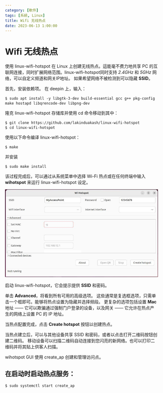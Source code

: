 ```yaml
---
category: [軟件]
tags: [系統, Linux]
title: Wifi 无线热点 
date: 2023-06-13 1:00:00
---
```



# Wifi 无线热点

使用 linux-wifi-hotspot 在 Linux 上创建无线热点。這能毫不费力地共享 PC 的互联网连接，同时扩展网络范围。linux-wifi-hotspot同时支持 *2.4GHz* 和 *5GHz* 网络，可以自定义频道和网关IP地址。 如果希望网络不被检测到可以隐藏 **SSID**。

首先，安装依赖项。 在 deepin 上，输入：

```
$ sudo apt install -y libgtk-3-dev build-essential gcc g++ pkg-config make hostapd libqrencode-dev libpng-dev
```

隆克 linux-wifi-hotspot 存储库并使用 cd 命令移动到其中：

```
$ git clone https://github.com/lakinduakash/linux-wifi-hotspot
$ cd linux-wifi-hotspot
```

使用以下命令编译 linux-wifi-hotspot：

```
$ make
```

并安装

```
$ sudo make install
```

该过程完成后，可以通过从系统菜单中选择 Wi-Fi 热点或在任何终端中输入 **wihotspot** 来运行 linux-wifi-hotspot 设定。


![wifi](../assets/img/linux/hotspot.jpg)



启动 linux-wifi-hotspot，它会提示提供 **SSID** 和密码。

单击 **Advanced**，将看到所有可用的高级选项。 这些通常是复选框选项，只需单击一个框即可。能够将热点设置为隐藏并选择频段。 更复杂的选项包括设置 **Mac** 地址 —— 它可以欺骗通过强制门户登录的设备，以及网关 —— 它允许在热点产生的网络上设置 PC 的 IP 地址。

当热点配置完成，点击 **Create hotspot** 按钮以创建热点。

当热点建立后，可以与其他设备共享 SSID 和密码，或者以点击打开二维码按钮创建二维码。 移动设备可以扫描二维码自动连接到您闪亮的新网络。也可以打印二维码并将其贴上供客人扫描。


wihotspot GUI 使用 create_ap 创建和管理访问点。

## 在启动时启动热点服务：

```
$ sudo systemctl start create_ap
```